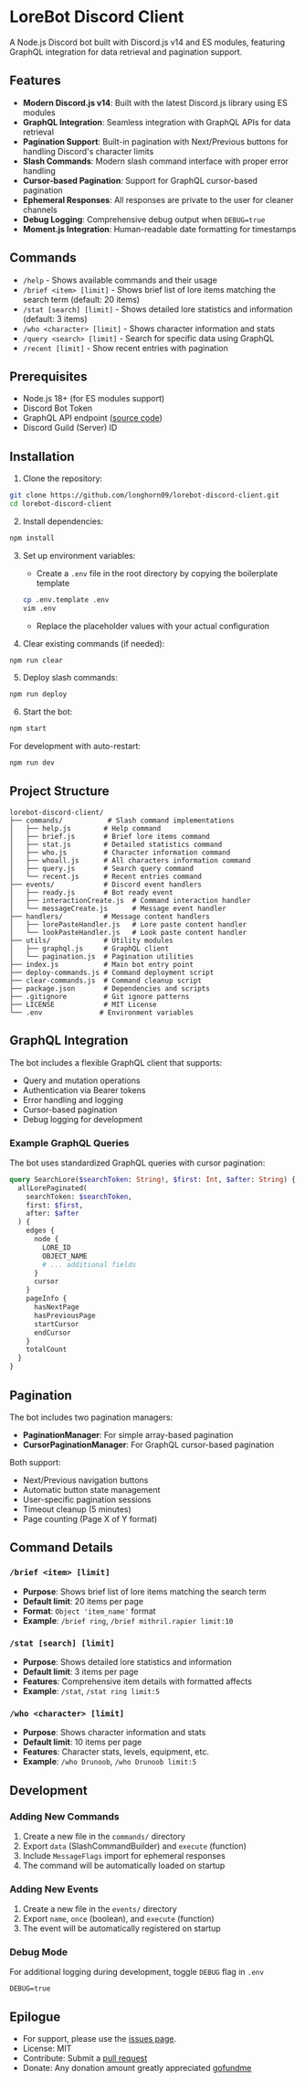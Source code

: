 # LoreBot Discord Client

A Node.js Discord bot built with Discord.js v14 and ES modules, featuring GraphQL integration for data retrieval and pagination support.

## Features

- **Modern Discord.js v14**: Built with the latest Discord.js library using ES modules
- **GraphQL Integration**: Seamless integration with GraphQL APIs for data retrieval
- **Pagination Support**: Built-in pagination with Next/Previous buttons for handling Discord's character limits
- **Slash Commands**: Modern slash command interface with proper error handling
- **Cursor-based Pagination**: Support for GraphQL cursor-based pagination
- **Ephemeral Responses**: All responses are private to the user for cleaner channels
- **Debug Logging**: Comprehensive debug output when `DEBUG=true`
- **Moment.js Integration**: Human-readable date formatting for timestamps

## Commands

- `/help` - Shows available commands and their usage
- `/brief <item> [limit]` - Shows brief list of lore items matching the search term (default: 20 items)
- `/stat [search] [limit]` - Shows detailed lore statistics and information (default: 3 items)
- `/who <character> [limit]` - Shows character information and stats
- `/query <search> [limit]` - Search for specific data using GraphQL
- `/recent [limit]` - Show recent entries with pagination

## Prerequisites

- Node.js 18+ (for ES modules support)
- Discord Bot Token
- GraphQL API endpoint ([source code](https://github.com/longhorn09/lorebot-graphql-api))
- Discord Guild (Server) ID

## Installation

1. Clone the repository:
```bash
git clone https://github.com/longhorn09/lorebot-discord-client.git
cd lorebot-discord-client
```

2. Install dependencies:
```bash
npm install
```

3. Set up environment variables:
   - Create a `.env` file in the root directory by copying the boilerplate template
   ```bash
   cp .env.template .env
   vim .env
   ```
   - Replace the placeholder values with your actual configuration

4. Clear existing commands (if needed):
```bash
npm run clear
```

5. Deploy slash commands:
```bash
npm run deploy
```

6. Start the bot:
```bash
npm start
```

For development with auto-restart:
```bash
npm run dev
```

## Project Structure

```
lorebot-discord-client/
├── commands/           # Slash command implementations
│   ├── help.js        # Help command
│   ├── brief.js       # Brief lore items command
│   ├── stat.js        # Detailed statistics command
│   ├── who.js         # Character information command
│   ├── whoall.js      # All characters information command
│   ├── query.js       # Search query command
│   └── recent.js      # Recent entries command
├── events/            # Discord event handlers
│   ├── ready.js       # Bot ready event
│   ├── interactionCreate.js  # Command interaction handler
│   └── messageCreate.js      # Message event handler
├── handlers/          # Message content handlers
│   ├── lorePasteHandler.js   # Lore paste content handler
│   └── lookPasteHandler.js   # Look paste content handler
├── utils/             # Utility modules
│   ├── graphql.js     # GraphQL client
│   └── pagination.js  # Pagination utilities
├── index.js           # Main bot entry point
├── deploy-commands.js # Command deployment script
├── clear-commands.js  # Command cleanup script
├── package.json       # Dependencies and scripts
├── .gitignore         # Git ignore patterns
├── LICENSE            # MIT License
└── .env              # Environment variables
```

## GraphQL Integration

The bot includes a flexible GraphQL client that supports:
- Query and mutation operations
- Authentication via Bearer tokens
- Error handling and logging
- Cursor-based pagination
- Debug logging for development

### Example GraphQL Queries

The bot uses standardized GraphQL queries with cursor pagination:

```graphql
query SearchLore($searchToken: String!, $first: Int, $after: String) {
  allLorePaginated(
    searchToken: $searchToken,
    first: $first,
    after: $after
  ) {
    edges {
      node {
        LORE_ID
        OBJECT_NAME
        # ... additional fields
      }
      cursor
    }
    pageInfo {
      hasNextPage
      hasPreviousPage
      startCursor
      endCursor
    }
    totalCount
  }
}
```

## Pagination

The bot includes two pagination managers:
- **PaginationManager**: For simple array-based pagination
- **CursorPaginationManager**: For GraphQL cursor-based pagination

Both support:
- Next/Previous navigation buttons
- Automatic button state management
- User-specific pagination sessions
- Timeout cleanup (5 minutes)
- Page counting (Page X of Y format)

## Command Details

### `/brief <item> [limit]`
- **Purpose**: Shows brief list of lore items matching the search term
- **Default limit**: 20 items per page
- **Format**: `Object 'item_name'` format
- **Example**: `/brief ring`, `/brief mithril.rapier limit:10`

### `/stat [search] [limit]`
- **Purpose**: Shows detailed lore statistics and information
- **Default limit**: 3 items per page
- **Features**: Comprehensive item details with formatted affects
- **Example**: `/stat`, `/stat ring limit:5`

### `/who <character> [limit]`
- **Purpose**: Shows character information and stats
- **Default limit**: 10 items per page
- **Features**: Character stats, levels, equipment, etc.
- **Example**: `/who Drunoob`, `/who Drunoob limit:5`

## Development

### Adding New Commands

1. Create a new file in the `commands/` directory
2. Export `data` (SlashCommandBuilder) and `execute` (function)
3. Include `MessageFlags` import for ephemeral responses
4. The command will be automatically loaded on startup

### Adding New Events

1. Create a new file in the `events/` directory
2. Export `name`, `once` (boolean), and `execute` (function)
3. The event will be automatically registered on startup

### Debug Mode

For additional logging during development, toggle `DEBUG` flag in `.env`

```env
DEBUG=true
```

## Epilogue
- For support, please use the [issues page](https://github.com/longhorn09/lorebot-discord-client/issues).
- License: MIT
- Contribute: Submit a [pull request](https://github.com/longhorn09/lorebot-discord-client/pulls)
- Donate: Any donation amount greatly appreciated [gofundme](https://gofund.me/e00951cc)